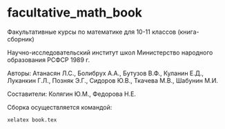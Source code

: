 # facultative_math_book
Факультативные курсы по математике для 10-11 классов
(книга-сборник)

Научно-исследовательский институт школ Министерство народного образования РСФСР 1989 г.

Авторы:
   Атанасян Л.С.,
   Болибрух А.А.,
   Бутузов В.Ф.,
   Куланин Е.Д.,
   Луканкин Г.Л.,
   Позняк Э.Г.,
   Сидоров Ю.В.,
   Ткачева М.В.,
   Шабунин М.И.

Составители:
   Колягин Ю.М.,
   Федорова Н.Е.


Сборка осуществляется командой:

`xelatex book.tex`
